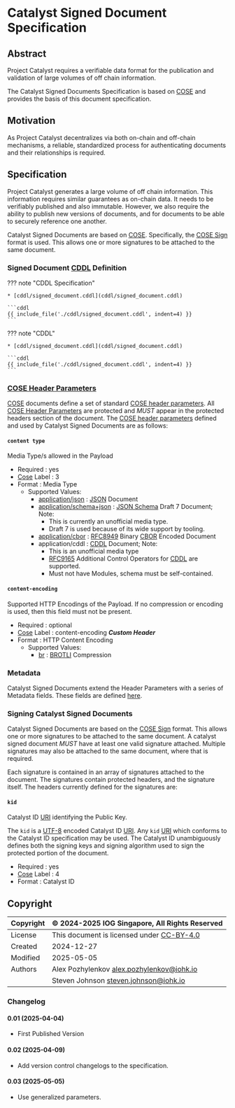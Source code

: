 # Catalyst Signed Document Specification

## Abstract

Project Catalyst requires a verifiable data format for the publication and validation of
large volumes of off chain information.

The Catalyst Signed Documents Specification is based on [COSE][RFC9052]
and provides the basis of this document specification.

## Motivation

As Project Catalyst decentralizes via both on-chain and off-chain mechanisms, a reliable,
standardized process for authenticating documents and their relationships is required.

## Specification

Project Catalyst generates a large volume of off chain information.
This information requires similar guarantees as on-chain data.
It needs to be verifiably published and also immutable.
However, we also require the ability to publish new versions of documents,
and for documents to be able to securely reference one another.

Catalyst Signed Documents are based on [COSE][RFC9052].
Specifically, the [COSE Sign][RFC9052-CoseSign] format is used.
This allows one or more signatures to be attached to the same document.

### Signed Document [CDDL][RFC8610] Definition

<!-- markdownlint-disable max-one-sentence-per-line -->
??? note "CDDL Specification"

    * [cddl/signed_document.cddl](cddl/signed_document.cddl)

    ```cddl
    {{ include_file('./cddl/signed_document.cddl', indent=4) }}
    ```

<!-- markdownlint-enable max-one-sentence-per-line -->

<!-- markdownlint-disable max-one-sentence-per-line -->
??? note "CDDL"

    * [cddl/signed_document.cddl](cddl/signed_document.cddl)

    ```cddl
    {{ include_file('./cddl/signed_document.cddl', indent=4) }}
    ```

<!-- markdownlint-enable max-one-sentence-per-line -->

### [COSE Header Parameters][RFC9052-HeaderParameters]

[COSE][RFC9052] documents define a set of standard [COSE header parameters][RFC9052-HeaderParameters].
All [COSE Header Parameters][RFC9052-HeaderParameters] are protected and
*MUST* appear in the protected headers section of the document.
The [COSE header parameters][RFC9052-HeaderParameters] defined and used by Catalyst Signed Documents are as follows:

#### `content type`

Media Type/s allowed in the Payload

* Required : yes
* [Cose][RFC9052] Label : 3
* Format : Media Type
  * Supported Values:
    * [application/json] : [JSON][RFC8259] Document
    * [application/schema+json] : [JSON Schema] Draft 7 Document; Note:
      * This is currently an unofficial media type.
      * Draft 7 is used because of its wide support by tooling.
    * [application/cbor] : [RFC8949] Binary [CBOR][RFC8949] Encoded Document
    * application/cddl : [CDDL][RFC8610] Document; Note:
      * This is an unofficial media type
      * [RFC9165] Additional Control Operators for [CDDL][RFC8610] are supported.
      * Must not have Modules, schema must be self-contained.

#### `content-encoding`

Supported HTTP Encodings of the Payload.
If no compression or encoding is used, then this field must not be present.

* Required : optional
* [Cose][RFC9052] Label : content-encoding ***Custom Header***
* Format : HTTP Content Encoding
  * Supported Values:
    * [br] : [BROTLI][RFC7932] Compression

### Metadata

Catalyst Signed Documents extend the Header Parameters with a series of Metadata fields.
These fields are defined [here](./metadata.md).

### Signing Catalyst Signed Documents

Catalyst Signed Documents are based on the [COSE Sign][RFC9052-CoseSign] format.
This allows one or more signatures to be attached to the same document.
A catalyst signed document *MUST* have at least one valid signature attached.
Multiple signatures may also be attached to the same document, where that is required.

Each signature is contained in an array of signatures attached to the document.
The signatures contain protected headers, and the signature itself.
The headers currently defined for the signatures are:

#### `kid`

Catalyst ID [URI][RFC3986] identifying the Public Key.

The `kid` is a [UTF-8][RFC3629] encoded Catalyst ID [URI][RFC3986].
Any `kid` [URI][RFC3986] which conforms to the Catalyst ID specification may be used.
The Catalyst ID unambiguously defines both the signing keys and signing algorithm
used to sign the protected portion of the document.

* Required : yes
* [Cose][RFC9052] Label : 4
* Format : Catalyst ID

## Copyright

| Copyright | :copyright: 2024-2025 IOG Singapore, All Rights Reserved |
| --- | --- |
| License | This document is licensed under [CC-BY-4.0] |
| Created | 2024-12-27 |
| Modified | 2025-05-05 |
| Authors | Alex Pozhylenkov <alex.pozhylenkov@iohk.io> |
| | Steven Johnson <steven.johnson@iohk.io> |

### Changelog

#### 0.01 (2025-04-04)

* First Published Version

#### 0.02 (2025-04-09)

* Add version control changelogs to the specification.

#### 0.03 (2025-05-05)

* Use generalized parameters.

[application/schema+json]: https://datatracker.ietf.org/doc/draft-bhutton-json-schema/
[RFC9052-HeaderParameters]: https://www.rfc-editor.org/rfc/rfc8152#section-3.1
[application/cbor]: https://www.iana.org/assignments/media-types/application/cbor
[application/json]: https://www.iana.org/assignments/media-types/application/json
[JSON Schema]: https://json-schema.org/draft-07
[RFC9052-CoseSign]: https://datatracker.ietf.org/doc/html/rfc9052#name-signing-with-one-or-more-si
[CC-BY-4.0]: https://creativecommons.org/licenses/by/4.0/legalcode
[RFC8949]: https://www.rfc-editor.org/rfc/rfc8949.html
[RFC9165]: https://www.rfc-editor.org/rfc/rfc9165
[RFC7932]: https://www.rfc-editor.org/rfc/rfc7932
[RFC3629]: https://datatracker.ietf.org/doc/html/rfc3629
[RFC8610]: https://www.rfc-editor.org/rfc/rfc8610
[RFC9052]: https://datatracker.ietf.org/doc/html/rfc9052
[RFC8259]: https://www.rfc-editor.org/rfc/rfc8259.html
[RFC3986]: https://datatracker.ietf.org/doc/html/rfc3986
[br]: https://developer.mozilla.org/en-US/docs/Web/HTTP/Headers/Content-Encoding#br
